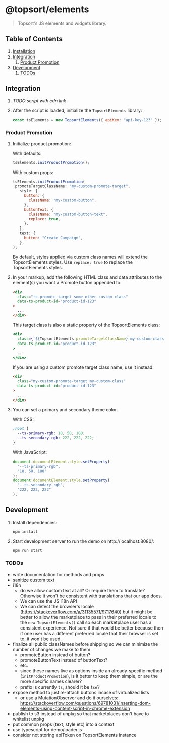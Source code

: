 # @topsort/elements

> Topsort's JS elements and widgets library.

## Table of Contents

1. [Installation](#installation)
1. [Integration](#integration)
   1. [Product Promotion](#product-promotion)
1. [Development](#development)
   1. [TODOs](#todos)

## Integration

1. _TODO script with cdn link_

1. After the script is loaded, initialize the `TopsortElements` library:

   ```js
   const tsElements = new TopsortElements({ apiKey: "api-key-123" });
   ```

### Product Promotion

1. Initialize product promotion:

   With defaults:

   ```js
   tsElements.initProductPromotion();
   ```

   With custom props:

   ```js
   tsElements.initProductPromotion(
    promoteTargetClassName: "my-custom-promote-target",
      style: {
        button: {
          className: "my-custom-button",
        },
        buttonText: {
          className: "my-custom-button-text",
          replace: true,
        },
      },
      text: {
        button: "Create Campaign",
      },
   );
   ```

   By default, styles applied via custom class names will extend the TopsortElements styles. Use `replace: true` to replace the TopsortElements styles.

1. In your markup, add the following HTML class and data attributes to the element(s) you want a Promote button appended to:

   ```html
   <div
     class="ts-promote-target some-other-custom-class"
     data-ts-product-id="product-id-123"
   >
     ...
   </div>
   ```

   This target class is also a static property of the TopsortElements class:

   ```jsx
   <div
     class={`${TopsortElements.promoteTargetClassName} my-custom-class`}
     data-ts-product-id="product-id-123"
   >
     ...
   </div>
   ```

   If you are using a custom promote target class name, use it instead:

   ```html
   <div
     class="my-custom-promote-target my-custom-class"
     data-ts-product-id="product-id-123"
   >
     ...
   </div>
   ```

1. You can set a primary and secondary theme color.

   With CSS:

   ```css
   :root {
     --ts-primary-rgb: 18, 58, 188;
     --ts-secondary-rgb: 222, 222, 222;
   }
   ```

   With JavaScript:

   ```js
   document.documentElement.style.setProperty(
     "--ts-primary-rgb",
     "18, 58, 188"
   );
   document.documentElement.style.setProperty(
     "--ts-secondary-rgb",
     "222, 222, 222"
   );
   ```

## Development

1. Install dependencies:

   ```zsh
   npm install
   ```

1. Start development server to run the demo on http://localhost:8080/:

   ```zsh
   npm run start
   ```

### TODOs

- write documentation for methods and props
- sanitize custom text
- i18n
  - do we allow custom text at all? Or require them to translate? Otherwise it won't be consistent with translations that our app does.
  - We can use the JS I18n API
  - We can detect the browser's locale (https://stackoverflow.com/a/31135571/9717640) but it might be better to allow the marketplace to pass in their preferred locale to the `new TopsortElements()` call so each marketplace user has a consistent experience. Not sure if that would be better because then if one user has a different preferred locale that their browser is set to, it won't be used.
- finalize all public classNames before shipping so we can minimize the number of changes we make to them
  - promoteButton instead of button?
  - promoteButtonText instead of buttonText?
  - etc.
  - since these names live as options inside an already-specific method (`initProductPromotion`), is it better to keep them simple, or are the more specific names clearer?
  - prefix is currently `ts`, should it be `tse`?
- expose method to just re-attach buttons incase of virtualized lists
  - or use a MutationObserver and do it ourselves:
    https://stackoverflow.com/questions/69781031/inserting-dom-elements-using-content-script-in-chrome-extension
- publish to s3 instead of unpkg so that marketplaces don't have to whitelist unpkg
- put common props (text, style etc) into a context
- use typescript for demo/loader.js
- consider not storing apiToken on TopsortElements instance
